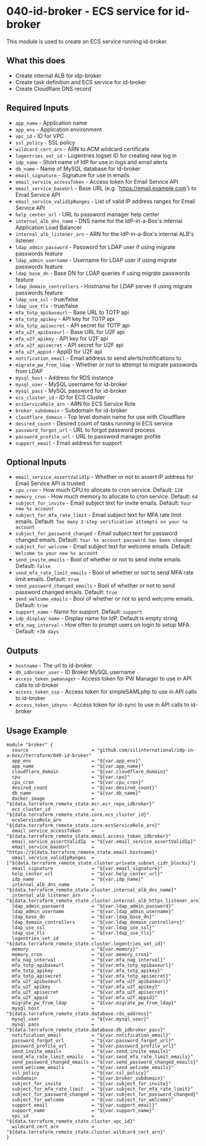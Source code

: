 # 040-id-broker - ECS service for id-broker
This module is used to create an ECS service running id-broker.

## What this does

 - Create internal ALB for idp-broker
 - Create task definition and ECS service for id-broker
 - Create Cloudflare DNS record

## Required Inputs

 - `app_name` - Application name
 - `app_env` - Application environment
 - `vpc_id` - ID for VPC
 - `ssl_policy` - SSL policy
 - `wildcard_cert_arn` - ARN to ACM wildcard certificate
 - `logentries_set_id` - Logentries logset ID for creating new log in
 - `idp_name` - Short name of IdP for use in logs and email alerts
 - `db_name` - Name of MySQL database for id-broker
 - `email_signature` - Signature for use in emails
 - `email_service_accessToken` - Access token for Email Service API
 - `email_service_baseUrl` - Base URL (e.g. 'https://email.example.com') to Email Service API
 - `email_service_validIpRanges` - List of valid IP address ranges for Email Service API
 - `help_center_url` - URL to password manager help center
 - `internal_alb_dns_name` - DNS name for the IdP-in-a-Box's internal Application Load Balancer
 - `internal_alb_listener_arn` - ARN for the IdP-in-a-Box's internal ALB's listener
 - `ldap_admin_password` - Password for LDAP user if using migrate passwords feature
 - `ldap_admin_username` - Username for LDAP user if using migrate passwords feature
 - `ldap_base_dn` - Base DN for LDAP queries if using migrate passwords feature
 - `ldap_domain_controllers` - Hostname for LDAP server if using migrate passwords feature
 - `ldap_use_ssl` - true/false
 - `ldap_use_tls` - true/false
 - `mfa_totp_apibaseurl` - Base URL to TOTP api
 - `mfa_totp_apikey` - API key for TOTP api
 - `mfa_totp_apisecret` - API secret for TOTP api
 - `mfa_u2f_apibaseurl` - Base URL for U2F api
 - `mfa_u2f_apikey` - API key for U2F api
 - `mfa_u2f_apisecret` - API secret for U2F api
 - `mfa_u2f_appid` - AppID for U2F api
 - `notification_email` - Email address to send alerts/notifications to
 - `migrate_pw_from_ldap` - Whether or not to attempt to migrate passwords from LDAP
 - `mysql_host` - Address for RDS instance
 - `mysql_user` - MySQL username for id-broker
 - `mysql_pass` - MySQL password for id-broker
 - `ecs_cluster_id` - ID for ECS Cluster
 - `ecsServiceRole_arn` - ARN for ECS Service Role
 - `broker_subdomain` - Subdomain for id-broker
 - `cloudflare_domain` - Top level domain name for use with Cloudflare
 - `desired_count` - Desired count of tasks running in ECS service
 - `password_forgot_url` - URL to forgot password process
 - `password_profile_url` - URL to password manager profile
 - `support_email` - Email address for support

## Optional Inputs

 - `email_service_assertValidIp` - Whether or not to assert IP address for Email Service API is trusted
 - `cpu_cron` - How much CPU to allocate to cron service. Default: `128`
 - `memory_cron` - How much memory to allocate to cron service. Default: `64`
 - `subject_for_invite` - Email subject text for invite emails. Default: `Your new %s account`
 - `subject_for_mfa_rate_limit` - Email subject text for MFA rate limit emails. Default: `Too many 2-step verification attempts on your %s account`
 - `subject_for_password_changed` - Email subject text for password changed emails. Default: `Your %s account password has been changed`
 - `subject_for_welcome` - Email subject text for welcome emails. Default: `Welcome to your new %s account`
 - `send_invite_emails` - Bool of whether or not to send invite emails. Default: `false`
 - `send_mfa_rate_limit_emails` - Bool of whether or not to send MFA rate limit emails. Default: `true`
 - `send_password_changed_emails` - Bool of whether or not to send password changed emails. Default: `true`
 - `send_welcome_emails` - Bool of whether or not to send welcome emails. Default: `true`
 - `support_name` - Name for support. Default: `support`
 - `idp_display_name` - Display name for IdP. Default is empty string
 - `mfa_nag_interval` - How often to prompt users on login to setup MFA. Default: `+30 days`


## Outputs

 - `hostname` - The url to id-broker
 - `db_idbroker_user` - ID Broker MySQL username
 - `access_token_pwmanager` - Access token for PW Manager to use in API calls to id-broker
 - `access_token_ssp` - Access token for simpleSAMLphp to use in API calls to id-broker
 - `access_token_idsync` - Access token for id-sync to use in API calls to id-broker

## Usage Example

```hcl
module "broker" {
  source                       = "github.com/silinternational/idp-in-a-box//terraform/040-id-broker"
  app_env                      = "${var.app_env}"
  app_name                     = "${var.app_name}"
  cloudflare_domain            = "${var.cloudflare_domain}"
  cpu                          = "${var.cpu}"
  cpu_cron                     = "${var.cpu_cron}"
  desired_count                = "${var.desired_count}"
  db_name                      = "${var.db_name}"
  docker_image                 = "${data.terraform_remote_state.ecr.ecr_repo_idbroker}"
  ecs_cluster_id               = "${data.terraform_remote_state.core.ecs_cluster_id}"
  ecsServiceRole_arn           = "${data.terraform_remote_state.core.ecsServiceRole_arn}"
  email_service_accessToken    = "${data.terraform_remote_state.email.access_token_idbroker}"
  email_service_assertValidIp  = "${var.email_service_assertValidIp}"
  email_service_baseUrl        = "https://${data.terraform_remote_state.email.hostname}"
  email_service_validIpRanges  = ["${data.terraform_remote_state.cluster.private_subnet_cidr_blocks}"]
  email_signature              = "${var.email_signature}"
  help_center_url              = "${var.help_center_url}"
  idp_name                     = "${var.idp_name}"
  internal_alb_dns_name        = "${data.terraform_remote_state.cluster.internal_alb_dns_name}"
  internal_alb_listener_arn    = "${data.terraform_remote_state.cluster.internal_alb_https_listener_arn}"
  ldap_admin_password          = "${var.ldap_admin_password}"
  ldap_admin_username          = "${var.ldap_admin_username}"
  ldap_base_dn                 = "${var.ldap_base_dn}"
  ldap_domain_controllers      = "${var.ldap_domain_controllers}"
  ldap_use_ssl                 = "${var.ldap_use_ssl}"
  ldap_use_tls                 = "${var.ldap_use_tls}"
  logentries_set_id            = "${data.terraform_remote_state.cluster.logentries_set_id}"
  memory                       = "${var.memory}"
  memory_cron                  = "${var.memory_cron}"
  mfa_nag_interval             = "${var.mfa_nag_interval}"
  mfa_totp_apibaseurl          = "${var.mfa_totp_apibaseurl}"
  mfa_totp_apikey              = "${var.mfa_totp_apikey}"
  mfa_totp_apisecret           = "${var.mfa_totp_apisecret}"
  mfa_u2f_apibaseurl           = "${var.mfa_u2f_apibaseurl}"
  mfa_u2f_apikey               = "${var.mfa_u2f_apikey}"
  mfa_u2f_apisecret            = "${var.mfa_u2f_apisecret}"
  mfa_u2f_appid                = "${var.mfa_u2f_appid}"
  migrate_pw_from_ldap         = "${var.migrate_pw_from_ldap}"
  mysql_host                   = "${data.terraform_remote_state.database.rds_address}"
  mysql_user                   = "${var.mysql_user}"
  mysql_pass                   = "${data.terraform_remote_state.database.db_idbroker_pass}"
  notification_email           = "${var.notification_email}"
  password_forgot_url          = "${var.password_forgot_url}"
  password_profile_url         = "${var.password_profile_url}"
  send_invite_emails           = "${var.send_invite_emails}"
  send_mfa_rate_limit_emails   = "${var.send_mfa_rate_limit_emails}"
  send_password_changed_emails = "${var.send_password_changed_emails}"
  send_welcome_emails          = "${var.send_welcome_emails}"
  ssl_policy                   = "${var.ssl_policy}"
  subdomain                    = "${var.broker_subdomain}"
  subject_for_invite           = "${var.subject_for_invite}"
  subject_for_mfa_rate_limit   = "${var.subject_for_mfa_rate_limit}"
  subject_for_password_changed = "${var.subject_for_password_changed}"
  subject_for_welcome          = "${var.subject_for_welcome}"
  support_email                = "${var.support_email}"
  support_name                 = "${var.support_name}"
  vpc_id                       = "${data.terraform_remote_state.cluster.vpc_id}"
  wildcard_cert_arn            = "${data.terraform_remote_state.cluster.wildcard_cert_arn}"
}
```
